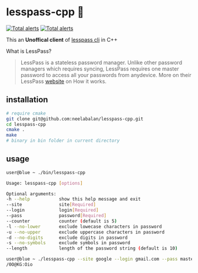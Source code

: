 # lesspass-cpp :key:
[![Total alerts](https://img.shields.io/lgtm/alerts/g/neelabalan/lesspass-cpp.svg?logo=lgtm&logoWidth=18)](https://lgtm.com/projects/g/neelabalan/lesspass-cpp/alerts/)
[![Total alerts](https://img.shields.io/lgtm/alerts/g/neelabalan/lesspass-cpp.svg?logo=lgtm&logoWidth=18)](https://lgtm.com/projects/g/neelabalan/lesspass-cpp/alerts/)

This an **Unoffical client** of [lesspass cli](https://github.com/lesspass/lesspass/tree/master/cli) in C++

What is LessPass?

> LessPass is a stateless password manager. Unlike other password managers which requires syncing, LessPass requires one master password to access all your passwords from anydevice. More on their LessPass [website](https://blog.lesspass.com/2016-10-19/how-does-it-work) on How it works.



## installation

```bash
# require cmake
git clone git@github.com:neelabalan/lesspass-cpp.git
cd lesspass-cpp
cmake .
make
# binary in bin folder in current directory
```



## usage

```bash
user@blue ~ ./bin/lesspass-cpp

Usage: lesspass-cpp [options]

Optional arguments:
-h --help       	show this help message and exit
--site          	site[Required]
--login         	login[Required]
--pass          	password[Required]
--counter       	counter (default is 5)
-l --no-lower   	exclude lowecase characters in password
-u --no-upper   	exclude uppercase characters in password
-d --no-digits  	exclude digits in password
-s --no-symbols 	exclude symbols in password
--length        	length of the password string (default is 10)

user@blue ~ ./lesspass-cpp --site google --login gmail.com --pass masterpassword
/0O@KG:Oio
```

